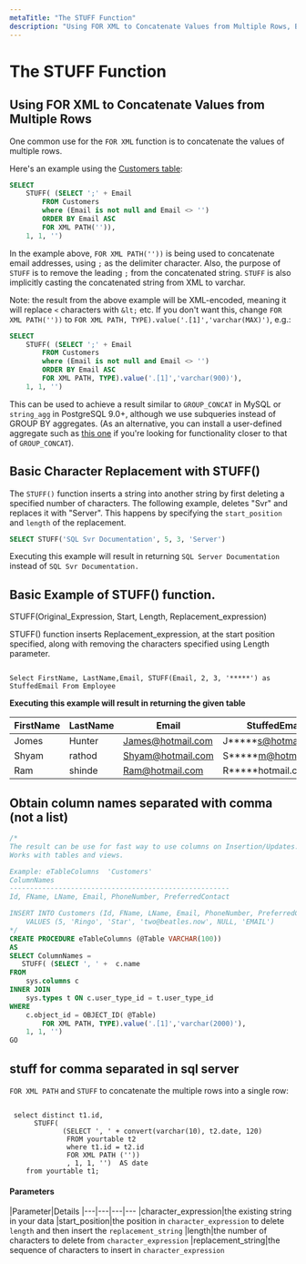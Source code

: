 ```yaml
---
metaTitle: "The STUFF Function"
description: "Using FOR XML to Concatenate Values from Multiple Rows, Basic Character Replacement with STUFF(), Basic Example of STUFF() function., Obtain column names separated with comma (not a list), stuff for comma separated in sql server"
---
```


# The STUFF Function



## Using FOR XML to Concatenate Values from Multiple Rows


One common use for the `FOR XML` function is to concatenate the values of multiple rows.

Here's an example using the [Customers table](http://stackoverflow.com/documentation/sql/280/example-databases/1015/customers-table#t=201607211440098397043):

```sql
SELECT 
    STUFF( (SELECT ';' + Email
        FROM Customers 
        where (Email is not null and Email <> '')
        ORDER BY Email ASC 
        FOR XML PATH('')), 
    1, 1, '')

```

In the example above, `FOR XML PATH(''))` is being used to concatenate email addresses, using `;` as the delimiter character. Also, the purpose of `STUFF` is to remove the leading `;` from the concatenated string. `STUFF` is also implicitly casting the concatenated string from XML to varchar.

Note: the result from the above example will be XML-encoded, meaning it will replace `<` characters with `&lt;` etc. If you don't want this, change `FOR XML PATH(''))` to `FOR XML PATH, TYPE).value('.[1]','varchar(MAX)')`, e.g.:

```sql
SELECT 
    STUFF( (SELECT ';' + Email
        FROM Customers 
        where (Email is not null and Email <> '')
        ORDER BY Email ASC 
        FOR XML PATH, TYPE).value('.[1]','varchar(900)'),
    1, 1, '')

```

This can be used to achieve a result similar to `GROUP_CONCAT` in MySQL or `string_agg` in PostgreSQL 9.0+, although we use subqueries instead of GROUP BY aggregates. (As an alternative, you can install a user-defined aggregate such as [this one](https://groupconcat.codeplex.com/) if you're looking for functionality closer to that of `GROUP_CONCAT`).



## Basic Character Replacement with STUFF()


The `STUFF()` function inserts a string into another string by first deleting a specified number of characters.  The following example, deletes "Svr" and replaces it with "Server". This happens by specifying the `start_position` and `length` of the replacement.

```sql
SELECT STUFF('SQL Svr Documentation', 5, 3, 'Server')

```

Executing this example will result in returning `SQL Server Documentation` instead of `SQL Svr Documentation.`



## Basic Example of STUFF() function.


STUFF(Original_Expression, Start, Length, Replacement_expression)

STUFF() function inserts Replacement_expression, at the start position specified, along with removing the characters specified using Length parameter.

```

Select FirstName, LastName,Email, STUFF(Email, 2, 3, '*****') as StuffedEmail From Employee

```

**Executing this example will result in returning the given table**

|FirstName|LastName|Email|StuffedEmail
|---|---|---|---
|Jomes|Hunter|James@hotmail.com|J*****s@hotmail.com
|Shyam|rathod|Shyam@hotmail.com|S*****m@hotmail.com
|Ram|shinde|Ram@hotmail.com|R*****hotmail.com



## Obtain column names separated with comma (not a list)


```sql
/*
The result can be use for fast way to use columns on Insertion/Updates.
Works with tables and views.

Example: eTableColumns  'Customers'
ColumnNames
------------------------------------------------------
Id, FName, LName, Email, PhoneNumber, PreferredContact

INSERT INTO Customers (Id, FName, LName, Email, PhoneNumber, PreferredContact)
    VALUES (5, 'Ringo', 'Star', 'two@beatles.now', NULL, 'EMAIL')
*/
CREATE PROCEDURE eTableColumns (@Table VARCHAR(100))
AS
SELECT ColumnNames = 
   STUFF( (SELECT ', ' +  c.name
FROM    
    sys.columns c
INNER JOIN 
    sys.types t ON c.user_type_id = t.user_type_id
WHERE
    c.object_id = OBJECT_ID( @Table)
        FOR XML PATH, TYPE).value('.[1]','varchar(2000)'),
    1, 1, '')
GO

```



## stuff for comma separated in sql server


`FOR XML PATH` and `STUFF` to concatenate the multiple rows into a single row:

```

 select distinct t1.id,
      STUFF(
             (SELECT ', ' + convert(varchar(10), t2.date, 120)
              FROM yourtable t2
              where t1.id = t2.id
              FOR XML PATH (''))
              , 1, 1, '')  AS date
    from yourtable t1;

```



#### Parameters


|Parameter|Details
|---|---|---|---
|character_expression|the existing string in your data
|start_position|the position in `character_expression` to delete `length` and then insert the `replacement_string`
|length|the number of characters to delete from `character_expression`
|replacement_string|the sequence of characters to insert in `character_expression`

